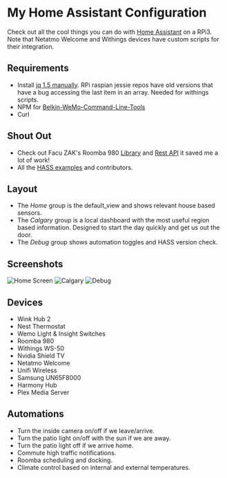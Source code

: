 # My Home Assistant Configuration
Check out all the cool things you can do with [Home Assistant](https://home-assistant.io/) on a RPi3. Note that Netatmo Welcome and Withings devices have custom scripts for their integration.

## Requirements
- Install [jq 1.5 manually](https://stedolan.github.io/jq/download/). RPi raspian jessie repos have old versions that have a bug accessing the last item in an array. Needed for withings scripts.
- NPM for [Belkin-WeMo-Command-Line-Tools](https://github.com/agilemation/Belkin-WeMo-Command-Line-Tools)
- Curl

## Shout Out
- Check out Facu ZAK's Roomba 980 [Library](https://github.com/koalazak/dorita980) and [Rest API](https://github.com/koalazak/rest980) it saved me a lot of work!
- All the [HASS examples](https://home-assistant.io/cookbook/) and contributors.

## Layout
- The *Home* group is the default_view and shows relevant house based sensors.
- The *Calgary* group is a local dashboard with the most useful region based information. Designed to start the day quickly and get us out the door.
- The *Debug* group shows automation toggles and HASS version check.

## Screenshots
![Home Screen](https://www.dropbox.com/s/xlvqcir6aca3zv0/home.png?raw=1)
![Calgary](https://www.dropbox.com/s/ng2ejh96jn8g52k/calgary.PNG?raw=1)
![Debug](https://www.dropbox.com/s/qx3ibaoaw93pvze/debug.PNG?raw=1)

## Devices
- Wink Hub 2
- Nest Thermostat
- Wemo Light & Insight Switches
- Roomba 980
- Withings WS-50
- Nvidia Shield TV
- Netatmo Welcome
- Unifi Wireless
- Samsung UN65F8000
- Harmony Hub
- Plex Media Server

## Automations
- Turn the inside camera on/off if we leave/arrive.
- Turn the patio light on/off with the sun if we are away.
- Turn the patio light off if we arrive home.
- Commute high traffic notifications.
- Roomba scheduling and docking.
- Climate control based on internal and external temperatures.
